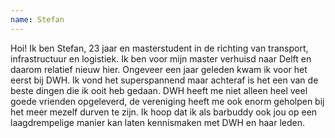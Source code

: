 ```yaml
---
name: Stefan
---
```


Hoi! Ik ben Stefan, 23 jaar en masterstudent in de richting van transport, infrastructuur en logistiek. Ik ben voor
mijn master verhuisd naar Delft en daarom relatief nieuw hier. Ongeveer een jaar geleden kwam ik voor het eerst bij
DWH. Ik vond het superspannend maar achteraf is het een van de beste dingen die ik ooit heb gedaan. 
DWH heeft me niet alleen heel veel goede vrienden opgeleverd, de vereniging heeft me ook enorm geholpen bij 
het meer mezelf durven te zijn. Ik hoop dat ik als barbuddy ook jou op een laagdrempelige manier kan laten 
kennismaken met DWH en haar leden.
